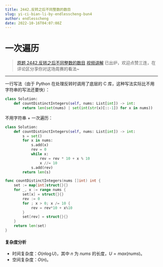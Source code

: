 ```yaml
---
title: 2442.反转之后不同整数的数目
slug: yi-ci-bian-li-by-endlesscheng-bun4
author: endlesscheng
date: 2022-10-16T04:07:08Z
---
```

# 一次遍历
 
> [原题 2442.反转之后不同整数的数目](https://leetcode.cn/problems/count-number-of-distinct-integers-after-reverse-operations)
[视频讲解](https://www.bilibili.com/video/BV1Ae4y1i7PM) 已出炉，欢迎点赞三连，在评论区分享你对这场周赛的看法~

---

一行写法（由于 Python 在处理反转时调用了底层的 C 库，这种写法实际比不用字符串的写法还要快）：

```py
class Solution:
    def countDistinctIntegers(self, nums: List[int]) -> int:
        return len(set(nums) | set(int(str(x)[::-1]) for x in nums))
```

不用字符串 + 一次遍历：

```py [sol1-Python3]
class Solution:
    def countDistinctIntegers(self, nums: List[int]) -> int:
        s = set()
        for x in nums:
            s.add(x)
            rev = 0
            while x:
                rev = rev * 10 + x % 10
                x //= 10
            s.add(rev)
        return len(s)
```

```go [sol1-Go]
func countDistinctIntegers(nums []int) int {
	set := map[int]struct{}{}
	for _, x := range nums {
		set[x] = struct{}{}
		rev := 0
		for ; x > 0; x /= 10 {
			rev = rev*10 + x%10
		}
		set[rev] = struct{}{}
	}
	return len(set)
}
```

#### 复杂度分析

- 时间复杂度：$O(n\log U)$，其中 $n$ 为 $\textit{nums}$ 的长度，$U=max(\textit{nums})$。
- 空间复杂度：$O(n)$。

